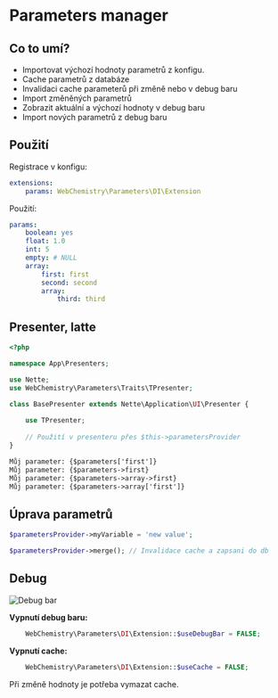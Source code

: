 # Parameters manager

## Co to umí?
- Importovat výchozí hodnoty parametrů z konfigu.
- Cache parametrů z databáze
- Invalidaci cache parameterů při změně nebo v debug baru
- Import změněných parametrů
- Zobrazit aktuální a výchozí hodnoty v debug baru
- Import nových parametrů z debug baru

## Použití

Registrace v konfigu:
```yaml
extensions:
    params: WebChemistry\Parameters\DI\Extension
```

Použití:
```yaml
params:
    boolean: yes
    float: 1.0
    int: 5
    empty: # NULL
    array:
        first: first
        second: second
        array:
            third: third
```

## Presenter, latte

```php
<?php

namespace App\Presenters;

use Nette;
use WebChemistry\Parameters\Traits\TPresenter;

class BasePresenter extends Nette\Application\UI\Presenter {
    
    use TPresenter;
    
    // Použití v presenteru přes $this->parametersProvider
}
```

```html
Můj parameter: {$parameters['first']}
Můj parameter: {$parameters->first}
Můj parameter: {$parameters->array->first}
Můj parameter: {$parameters->array['first']}
```

## Úprava parametrů

```php
$parametersProvider->myVariable = 'new value';

$parametersProvider->merge(); // Invalidace cache a zapsani do db
```

## Debug
![Debug bar](https://ctrlv.cz/shots/2016/01/06/5x5z.png "Debug bar")

**Vypnutí debug baru:**
```php
	WebChemistry\Parameters\DI\Extension::$useDebugBar = FALSE;
```

**Vypnutí cache:**
```php
	WebChemistry\Parameters\DI\Extension::$useCache = FALSE;
```

Při změně hodnoty je potřeba vymazat cache.